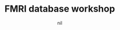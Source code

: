 ---
title: "FMRI database workshop"
project_id: 
date: nil
conference_id: ""
presenters:
   - peter_bandettini
summary: "<p>FMRI database workshop, Dartmouth University, NH.</p>"
file: /assets/presentations/T120.ppt
filename: T120.ppt
layout: presentation
---